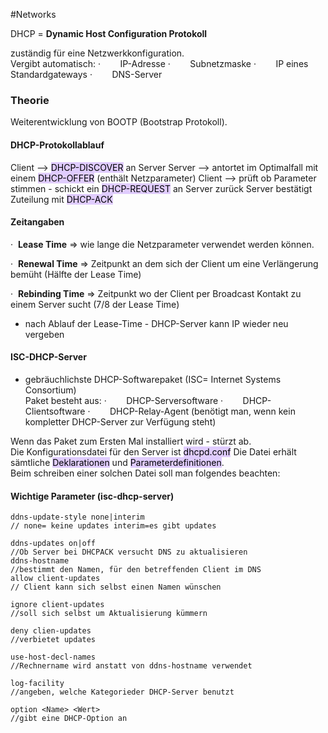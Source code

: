 #Networks 

DHCP = **Dynamic Host Configuration Protokoll** 

zuständig für eine Netzwerkkonfiguration.  
Vergibt automatisch:
·        IP-Adresse
·        Subnetzmaske
·        IP eines Standardgateways
·        DNS-Server

### Theorie
Weiterentwicklung von BOOTP (Bootstrap Protokoll).  

#### DHCP-Protokollablauf
Client  --> <mark style="background: #D2B3FFA6;">DHCP-DISCOVER</mark> an Server
Server --> antortet im Optimalfall mit einem <mark style="background: #D2B3FFA6;">DHCP-OFFER</mark> (enthält Netzparameter)
Client  --> prüft ob Parameter stimmen - schickt ein <mark style="background: #D2B3FFA6;">DHCP-REQUEST</mark> an Server zurück
Server bestätigt Zuteilung mit <mark style="background: #D2B3FFA6;">DHCP-ACK</mark>

#### Zeitangaben
·  **Lease Time** => wie lange die Netzparameter verwendet werden können.

·  **Renewal Time** => Zeitpunkt an dem sich der Client um eine Verlängerung bemüht (Hälfte der Lease Time)

·  **Rebinding Time** => Zeitpunkt wo der Client per Broadcast Kontakt zu einem Server sucht (7/8 der Lease Time)

- nach Ablauf der Lease-Time - DHCP-Server kann IP wieder neu vergeben


#### ISC-DHCP-Server
- gebräuchlichste DHCP-Softwarepaket (ISC= Internet Systems Consortium)  
Paket besteht aus:
·        DHCP-Serversoftware
·        DHCP-Clientsoftware
·        DHCP-Relay-Agent (benötigt man, wenn kein kompletter DHCP-Server zur Verfügung steht)

Wenn das Paket zum Ersten Mal installiert wird - stürzt ab.  
Die Konfigurationsdatei für den Server ist <mark style="background: #D2B3FFA6;">dhcpd.conf</mark>
Die Datei erhält sämtliche <mark style="background: #D2B3FFA6;">Deklarationen</mark> und <mark style="background: #D2B3FFA6;">Parameterdefinitionen</mark>.  
Beim schreiben einer solchen Datei soll man folgendes beachten:


#### Wichtige Parameter (isc-dhcp-server)

```JS
ddns-update-style none|interim 
// none= keine updates interim=es gibt updates

ddns-updates on|off 
//Ob Server bei DHCPACK versucht DNS zu aktualisieren
ddns-hostname 
//bestimmt den Namen, für den betreffenden Client im DNS
allow client-updates
// Client kann sich selbst einen Namen wünschen

ignore client-updates 
//soll sich selbst um Aktualisierung kümmern

deny clien-updates
//verbietet updates

use-host-decl-names 
//Rechnername wird anstatt von ddns-hostname verwendet

log-facility 
//angeben, welche Kategorieder DHCP-Server benutzt

option <Name> <Wert> 
//gibt eine DHCP-Option an
```